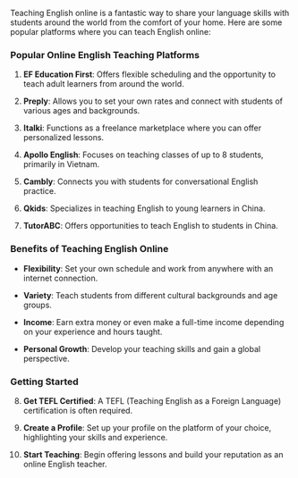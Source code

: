 Teaching English online is a fantastic way to share your language skills with students around the world from the comfort of your home. Here are some popular platforms where you can teach English online:

### Popular Online English Teaching Platforms

1. **EF Education First**: Offers flexible scheduling and the opportunity to teach adult learners from around the world.
    
2. **Preply**: Allows you to set your own rates and connect with students of various ages and backgrounds.
    
3. **Italki**: Functions as a freelance marketplace where you can offer personalized lessons.
    
4. **Apollo English**: Focuses on teaching classes of up to 8 students, primarily in Vietnam.
    
5. **Cambly**: Connects you with students for conversational English practice.
    
6. **Qkids**: Specializes in teaching English to young learners in China.
    
7. **TutorABC**: Offers opportunities to teach English to students in China.
    

### Benefits of Teaching English Online

- **Flexibility**: Set your own schedule and work from anywhere with an internet connection.
    
- **Variety**: Teach students from different cultural backgrounds and age groups.
    
- **Income**: Earn extra money or even make a full-time income depending on your experience and hours taught.
    
- **Personal Growth**: Develop your teaching skills and gain a global perspective.
    

### Getting Started

8. **Get TEFL Certified**: A TEFL (Teaching English as a Foreign Language) certification is often required.
    
9. **Create a Profile**: Set up your profile on the platform of your choice, highlighting your skills and experience.
    
10. **Start Teaching**: Begin offering lessons and build your reputation as an online English teacher.
